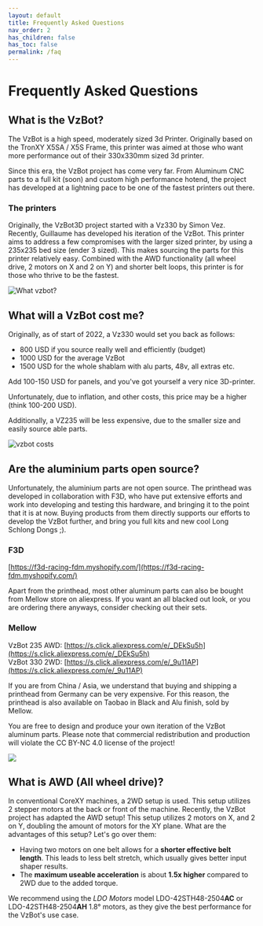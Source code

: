 ```yaml
---
layout: default
title: Frequently Asked Questions
nav_order: 2
has_children: false
has_toc: false
permalink: /faq
---
```


# Frequently Asked Questions

## What is the VzBot?

The VzBot is a high speed, moderately sized 3d Printer. Originally based on the TronXY X5SA / X5S Frame, this printer was aimed at those who want more performance out of their 330x330mm sized 3d printer.

Since this era, the VzBot project has come very far. From Aluminum CNC parts to a full kit (soon) and custom high performance hotend, the project has developed at a lightning pace to be one of the fastest printers out there.

### The printers

Originally, the VzBot3D project started with a Vz330 by Simon Vez. Recently, Guillaume has developed his iteration of the VzBot. This printer aims to address a few compromises with the larger sized printer, by using a 235x235 bed size (ender 3 sized). This makes sourcing the parts for this printer relatively easy. Combined with the AWD functionality (all wheel drive, 2 motors on X and 2 on Y) and shorter belt loops, this printer is for those who thrive to be the fastest.

![What vzbot?](./assets/images/faq/what_vzbot.jpg)

## What will a VzBot cost me?

Originally, as of start of 2022, a Vz330 would set you back as follows:

- 800 USD if you source really well and efficiently (budget)
- 1000 USD for the average VzBot
- 1500 USD for the whole shablam with alu parts, 48v, all extras etc.

Add 100-150 USD for panels, and you've got yourself a very nice 3D-printer.

Unfortunately, due to inflation, and other costs, this price may be a higher (think 100-200 USD).

Additionally, a VZ235 will be less expensive, due to the smaller size and easily source able parts.

![vzbot costs](./assets/images/faq/cost_vzbot.jpg)

## Are the aluminium parts open source?

Unfortunately, the aluminium parts are not open source. The printhead was developed in collaboration with F3D, who have put extensive efforts and work into developing and testing this hardware, and bringing it to the point that it is at now. Buying products from them directly supports our efforts to develop the VzBot further, and bring you full kits and new cool Long Schlong Dongs ;).

### F3D

[https://f3d-racing-fdm.myshopify.com/](https://f3d-racing-fdm.myshopify.com/)

Apart from the printhead, most other aluminum parts can also be bought from Mellow store on aliexpress. If you want an all blacked out look, or you are ordering there anyways, consider checking out their sets.

### Mellow

VzBot 235 AWD: [https://s.click.aliexpress.com/e/_DEkSu5h](https://s.click.aliexpress.com/e/_DEkSu5h)  
VzBot 330 2WD: [https://s.click.aliexpress.com/e/_9u11AP](https://s.click.aliexpress.com/e/_9u11AP)

If you are from China / Asia, we understand that buying and shipping a printhead from Germany can be very expensive. For this reason, the printhead is also available on Taobao in Black and Alu finish, sold by Mellow.

You are free to design and produce your own iteration of the VzBot aluminum parts. Please note that commercial redistribution and production will violate the CC BY-NC 4.0 license of the project!

![](./assets/images/faq/vzprinthead.jpg)

## What is AWD (All wheel drive)?

In conventional CoreXY machines, a 2WD setup is used. This setup utilizes 2 stepper motors at the back or front of the machine. Recently, the VzBot project has adapted the AWD setup! This setup utilizes 2 motors on X, and 2 on Y, doubling the amount of motors for the XY plane. What are the advantages of this setup? Let's go over them:

- Having two motors on one belt allows for a **shorter effective belt length**. This leads to less belt stretch, which usually gives better input shaper results.
- The **maximum useable acceleration** is about **1.5x higher** compared to 2WD due to the added torque.

We recommend using the *LDO Motors* model LDO-42STH48-2504**AC** or LDO-42STH48-2504**AH** 1.8° motors, as they give the best performance for the VzBot's use case.
